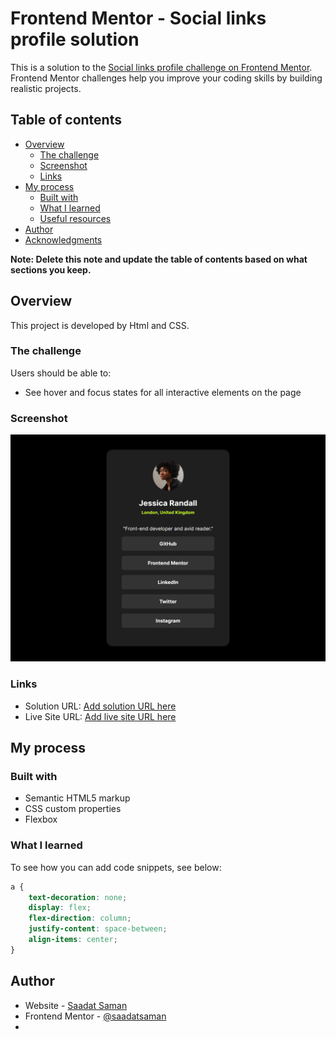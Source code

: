 # Frontend Mentor - Social links profile solution

This is a solution to the [Social links profile challenge on Frontend Mentor](https://www.frontendmentor.io/challenges/social-links-profile-UG32l9m6dQ). Frontend Mentor challenges help you improve your coding skills by building realistic projects. 

## Table of contents

- [Overview](#overview)
  - [The challenge](#the-challenge)
  - [Screenshot](#screenshot)
  - [Links](#links)
- [My process](#my-process)
  - [Built with](#built-with)
  - [What I learned](#what-i-learned)
  - [Useful resources](#useful-resources)
- [Author](#author)
- [Acknowledgments](#acknowledgments)

**Note: Delete this note and update the table of contents based on what sections you keep.**

## Overview
This project is developed by Html and CSS. 


### The challenge

Users should be able to:

- See hover and focus states for all interactive elements on the page

### Screenshot

![](/social-links-profile.png)



### Links

- Solution URL: [Add solution URL here](https://your-solution-url.com)
- Live Site URL: [Add live site URL here](https://your-live-site-url.com)

## My process

### Built with

- Semantic HTML5 markup
- CSS custom properties
- Flexbox


### What I learned


To see how you can add code snippets, see below:


```css
a {
    text-decoration: none;
    display: flex;
    flex-direction: column;
    justify-content: space-between;
    align-items: center;
}
```







## Author

- Website - [Saadat Saman](https://www.your-site.com)
- Frontend Mentor - [@saadatsaman](https://www.frontendmentor.io/profile/yourusername)
- 

